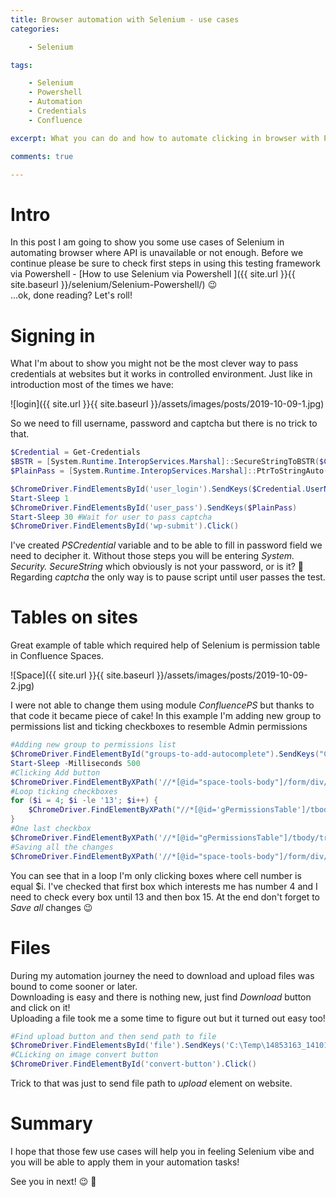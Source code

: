 ```yaml
---
title: Browser automation with Selenium - use cases
categories:

    - Selenium

tags:

    - Selenium
    - Powershell
    - Automation
    - Credentials
    - Confluence

excerpt: What you can do and how to automate clicking in browser with Powershell

comments: true

---
```

# Intro

In this post I am going to show you some use cases of Selenium in automating browser where API is unavailable or not enough. Before we continue please be sure to check first steps in using this testing framework via Powershell - [How to use Selenium via Powershell
]({{ site.url }}{{ site.baseurl }}/selenium/Selenium-Powershell/) 😉 <br>
...ok, done reading? Let's roll!
# Signing in

What I'm about to show you might not be the most clever way to pass credentials at websites but it works in controlled environment. Just like in introduction most of the times we have:

![login]({{ site.url }}{{ site.baseurl }}/assets/images/posts/2019-10-09-1.jpg)

So we need to fill username, password and captcha but there is no trick to that.

``` powershell
$Credential = Get-Credentials
$BSTR = [System.Runtime.InteropServices.Marshal]::SecureStringToBSTR($Credential.Password)
$PlainPass = [System.Runtime.InteropServices.Marshal]::PtrToStringAuto($BSTR)

$ChromeDriver.FindElementsById('user_login').SendKeys($Credential.UserName)
Start-Sleep 1
$ChromeDriver.FindElementsById('user_pass').SendKeys($PlainPass)
Start-Sleep 30 #Wait for user to pass captcha
$ChromeDriver.FindElementsById('wp-submit').Click()
```

I've created *PSCredential* variable and to be able to fill in password field we need to decipher it. Without those steps you will be entering *System. Security. SecureString* which obviously is not your password, or is it? 🤔<br> 
Regarding *captcha* the only way is to pause script until user passes the test.
# Tables on sites

Great example of table which required help of Selenium is permission table in Confluence Spaces.<br>

![Space]({{ site.url }}{{ site.baseurl }}/assets/images/posts/2019-10-09-2.jpg)

I were not able to change them using module *ConfluencePS* but thanks to that code it became piece of cake! In this example I'm adding new group to permissions list and ticking checkboxes to resemble Admin permissions

``` powershell
#Adding new group to permissions list
$ChromeDriver.FindElementById("groups-to-add-autocomplete").SendKeys("Conf_GroupName_Admin")
Start-Sleep -Milliseconds 500
#Clicking Add button
$ChromeDriver.FindElementByXPath('//*[@id="space-tools-body"]/form/div/div[3]/input[2]').Click()
#Loop ticking checkboxes
for ($i = 4; $i -le '13'; $i++) {
    $ChromeDriver.FindElementByXPath("//*[@id='gPermissionsTable']/tbody/tr[3]/td[$i]/input").Click()
}
#One last checkbox
$ChromeDriver.FindElementByXPath('//*[@id="gPermissionsTable"]/tbody/tr[3]/td[15]/input').Click()
#Saving all the changes
$ChromeDriver.FindElementByXPath('//*[@id="space-tools-body"]/form/div/div[9]/input[1]').Click()
```

You can see that in a loop I'm only clicking boxes where cell number is equal $i. I've checked that first box which interests me has number 4 and I need to check every box until 13 and then box 15. At the end don't forget to *Save all* changes 😉
# Files

During my automation journey the need to download and upload files was bound to come sooner or later.<br>
Downloading is easy and there is nothing new, just find *Download* button and click on it!<br>
Uploading a file took me a some time to figure out but it turned out easy too!

``` powershell
#Find upload button and then send path to file
$ChromeDriver.FindElementsById('file').SendKeys('C:\Temp\14853163_141016446369733_5206568431232995795_o.jpg')
#CLicking on image convert button
$ChromeDriver.FindElementById('convert-button').Click()
```

Trick to that was just to send file path to *upload* element on website.
# Summary

I hope that those few use cases will help you in feeling Selenium vibe and you will be able to apply them in your automation tasks!<br>

See you in next! 😉 🧠

